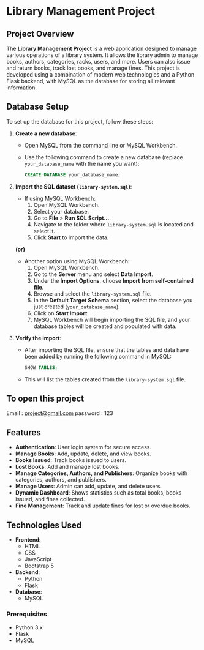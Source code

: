 # Library Management Project

## Project Overview
The **Library Management Project** is a web application designed to manage various operations of a library system. It allows the library admin to manage books, authors, categories, racks, users, and more. Users can also issue and return books, track lost books, and manage fines. This project is developed using a combination of modern web technologies and a Python Flask backend, with MySQL as the database for storing all relevant information.

## Database Setup

To set up the database for this project, follow these steps:

1. **Create a new database**:
   - Open MySQL from the command line or MySQL Workbench.
   - Use the following command to create a new database (replace `your_database_name` with the name you want):

     ```sql
     CREATE DATABASE your_database_name;
     ```

2. **Import the SQL dataset (`library-system.sql`)**:

   - If using MySQL Workbench:
     1. Open MySQL Workbench.
     2. Select your database.
     3. Go to **File** > **Run SQL Script...**.
     4. Navigate to the folder where `library-system.sql` is located and select it.
     5. Click **Start** to import the data.

   **(or)**

   - Another option using MySQL Workbench:
     1. Open MySQL Workbench.
     2. Go to the **Server** menu and select **Data Import**.
     3. Under the **Import Options**, choose **Import from self-contained file**.
     4. Browse and select the `library-system.sql` file.
     5. In the **Default Target Schema** section, select the database you just created (`your_database_name`).
     6. Click on **Start Import**.
     7. MySQL Workbench will begin importing the SQL file, and your database tables will be created and populated with data.


    
3. **Verify the import**:
   - After importing the SQL file, ensure that the tables and data have been added by running the following command in MySQL:

     ```sql
     SHOW TABLES;
     ```

   - This will list the tables created from the `library-system.sql` file.


## To open this project
Email : project@gmail.com
password : 123

## Features
- **Authentication**: User login system for secure access.
- **Manage Books**: Add, update, delete, and view books.
- **Books Issued**: Track books issued to users.
- **Lost Books**: Add and manage lost books.
- **Manage Categories, Authors, and Publishers**: Organize books with categories, authors, and publishers.
- **Manage Users**: Admin can add, update, and delete users.
- **Dynamic Dashboard**: Shows statistics such as total books, books issued, and fines collected.
- **Fine Management**: Track and update fines for lost or overdue books.
  
## Technologies Used
- **Frontend**:
  - HTML
  - CSS
  - JavaScript
  - Bootstrap 5
- **Backend**:
  - Python
  - Flask
- **Database**:
  - MySQL

### Prerequisites
- Python 3.x
- Flask
- MySQL


